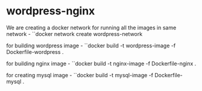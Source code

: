 # wordpress-nginx

We are creating a docker network for running all the images in same network -
``docker network create wordpress-network

for building wordpress image -
``docker build -t wordpress-image -f Dockerfile-wordpress .

for building nginx image -
``docker build -t nginx-image -f Dockerfile-nginx .

for creating mysql image -
``docker build -t mysql-image -f Dockerfile-mysql .
